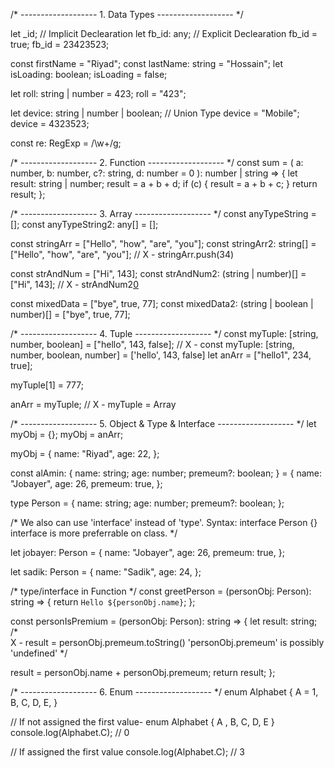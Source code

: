 /* ------------------- 1. Data Types ------------------- */

let _id; // Implicit Declearation
let fb_id: any; // Explicit Declearation
fb_id = true;
fb_id = 23423523;

const firstName = "Riyad";
const lastName: string = "Hossain";
let isLoading: boolean;
isLoading = false;

let roll: string | number = 423;
roll = "423";

let device: string | number | boolean; // Union Type
device = "Mobile";
device = 4323523;

const re: RegExp = /\w+/g;


/* ------------------- 2. Function ------------------- */
const sum = (
  a: number,
  b: number,
  c?: string,
  d: number = 0
): number | string => {
  let result: string | number;
  result = a + b + d;
  if (c) {
    result = a + b + c;
  }
  return result;
};


/* ------------------- 3. Array ------------------- */
const anyTypeString = [];
const anyTypeString2: any[] = [];

const stringArr = ["Hello", "how", "are", "you"];
const stringArr2: string[] = ["Hello", "how", "are", "you"];
// X - stringArr.push(34)

const strAndNum = ["Hi", 143];
const strAndNum2: (string | number)[] = ["Hi", 143];
// X - strAndNum2[0](boolean)

const mixedData = ["bye", true, 77];
const mixedData2: (string | boolean | number)[] = ["bye", true, 77];

/* ------------------- 4. Tuple ------------------- */
const myTuple: [string, number, boolean] = ["hello", 143, false];
// X - const myTuple: [string, number, boolean, number] = ['hello', 143, false]
let anArr = ["hello1", 234, true];

myTuple[1] = 777;

anArr = myTuple;
// X - myTuple = Array


/* ------------------- 5. Object & Type & Interface ------------------- */
let myObj = {};
myObj = anArr;

myObj = {
  name: "Riyad",
  age: 22,
};

const alAmin: {
  name: string;
  age: number;
  premeum?: boolean;
} = {
  name: "Jobayer",
  age: 26,
  premeum: true,
};

type Person = {
  name: string;
  age: number;
  premeum?: boolean;
};

/* 
We also can use 'interface' instead of 'type'. Syntax: interface Person {} interface is more preferrable on class. 
*/

let jobayer: Person = {
  name: "Jobayer",
  age: 26,
  premeum: true,
};

let sadik: Person = {
  name: "Sadik",
  age: 24,
};

/* type/interface in Function */
const greetPerson = (personObj: Person): string => {
  return `Hello ${personObj.name}`;
};

const personIsPremium = (personObj: Person): string => {
  let result: string;
  /*  
    X - result = personObj.premeum.toString() 
    'personObj.premeum' is possibly 'undefined' 
  */

  result = personObj.name + personObj.premeum;
  return result;
};


/* ------------------- 6. Enum ------------------- */
enum Alphabet {
  A = 1,
  B,
  C,
  D,
  E,
}

// If not assigned the first value- enum Alphabet { A , B, C, D, E }
console.log(Alphabet.C); // 0

// If assigned the first value
console.log(Alphabet.C); // 3
